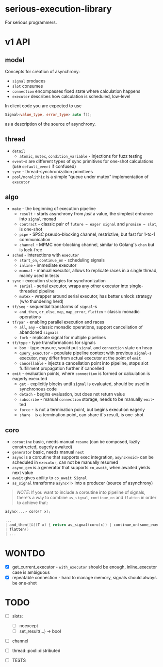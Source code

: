 # serious-execution-library

For serious programmers.

# v1 API

## model

Concepts for creation of asynchrony:
- `signal` produces
- `slot` consumes
- `connection` encompasses fixed state where calculation happens
- `executor` describes how calculation is scheduled, low-level

In client code you are expected to use 

```cpp
Signal<value_type, error_type> auto f();
```

as a description of the source of asynchrony.

## thread

- `detail`
  - `atomic`, `mutex`, `condition_variable` - injections for fuzz testing
- `event`-s are different types of sync primitives for one-shot calculations (use `default_event` if confused)
- `sync` - thread-synchronization primitives
- `pool/monolithic` is a simple "queue under mutex" implementation of `executor`

## algo

- `make` - the beginning of execution pipeline
  - `result` - starts asynchrony from *just* a value, the simplest entrance into `signal` monad
  - `contract` - classic pair of `future ~ eager signal` and `promise ~ slot`, is one-shot
  - `pipe` - SPSC pseudo-blocking channel, restrictive, but fast for 1-to-1 communication
  - `channel` - MPMC non-blocking channel, similar to Golang's `chan` but is lock-free
- `sched` - interactions with `executor`
  - `start_on`, `continue_on` - scheduling signals
  - `inline` - immediate executor
  - `manual` - manual executor, allows to replicate races in a single thread, mainly used in tests
- `sync` - execution strategies for synchronization
  - `serial` - serial executor, wraps any other executor into single-threaded pipeline
  - `mutex` - wrapper around serial executor, has better unlock strategy (w/o thundering herd)
- `tf/seq` - sequential transforms of `signal`-s
  - `and_then`, `or_else`, `map`, `map_error`, `flatten` - classic monadic operations
- `tf/par` - enabling parallel execution and races
  - `all`, `any` - classic monadic operations, support cancellation of abandoned `signals`
  - `fork` - replicate signal for multiple pipelines
- `tf/type` - type transformations for signals
  - `box` - type erasure, would put `signal` and `connection` state on heap
  - `query_executor` - populate pipeline context with previous `signal-s` executor, may differ from actual executor at the point of `emit`
  - `cancellable` - injects a cancellation point into pipeline, stops slot fulfillment propagation further if cancelled
- `emit` - evaluation points, where `connection` is formed or calculation is eagerly executed
  - `get` - explicitly blocks until `signal` is evaluated, should be used in synchronous code
  - `detach` - begins evaluation, but does not return value
  - `subscribe` - manual `connection` storage, needs to be manually `emit`-ted
  - `force` - is not a termination point, but begins execution eagerly
  - `share` - is a termination point, can share it's result, is one-shot

## coro

- `coroutine` basic, needs manual `resume` (can be composed, lazily constructed, eagerly awaited)
- `generator` basic, needs manual `next`
- `async` is a coroutine that supports exec integration, `async<void>` can be scheduled in `executor`, can not be manually resumed
- `async_gen` is a generator that supports `co_await`, when awaited yields next value
- `await` gives ability to `co_await Signal`
- `as_signal` transforms `async<T>` into a producer (source of asynchrony)

> _NOTE_: If you want to include a coroutine into pipeline of signals, 
there's a way to combine `as_signal`, `continue_on` and `flatten` in order to achieve that:

```cpp
async<...> coro(T x);

... 
| and_then([&](T x) { return as_signal(coro(x)) | continue_on(some_executor); }) 
| flatten() 
| ...
```


# WONTDO

- [x] get_current_executor - `with_executor` should be enough, inline_executor case is ambiguous
- [x] repeatable connection - hard to manage memory, signals should always be one-shot

# TODO

- [ ] slots:
  - [ ] noexcept
  - [ ] set_result(...) -> bool
- [ ] channel
- [ ] thread::pool::distributed
- [ ] TESTS

